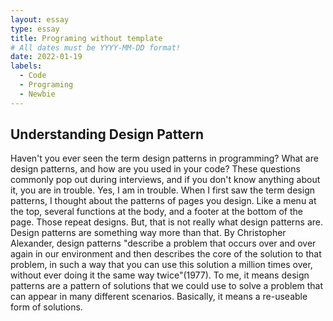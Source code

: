 ```yaml
---
layout: essay
type: essay
title: Programing without template
# All dates must be YYYY-MM-DD format!
date: 2022-01-19
labels:
  - Code
  - Programing
  - Newbie
---
```


## Understanding Design Pattern

Haven't you ever seen the term design patterns in programming? What are design patterns, and how are you used in your code? These questions commonly pop out during interviews, and if you don't know anything about it, you are in trouble. Yes, I am in trouble. When I first saw the term design patterns, I thought about the patterns of pages you design. Like a menu at the top, several functions at the body, and a footer at the bottom of the page. Those repeat designs. But, that is not really what design patterns are. Design patterns are something way more than that. By Christopher Alexander, design patterns "describe a problem that occurs over and over again in our environment and then describes the core of the solution to that problem, in such a way that you can use this solution a million times over, without ever doing it the same way twice"(1977). To me, it means design patterns are a pattern of solutions that we could use to solve a problem that can appear in many different scenarios. Basically, it means a re-useable form of solutions. 

